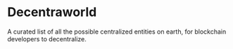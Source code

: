 # Decentraworld
A curated list of all the possible centralized entities on earth, for blockchain developers to decentralize. 
